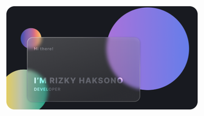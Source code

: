 <div align="center">
  <img src="https://raw.githubusercontent.com/rizkyhaksono/rizkyhaksono/main/Github%20Banner.png"/>
</div>

